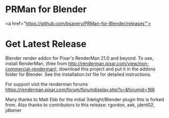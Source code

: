 PRMan for Blender
===============

<a href="https://github.com/bsavery/PRMan-for-Blender/releases"'><H1>Get Latest Release</H1></a>

Blender render addon for Pixar's RenderMan 21.0 and beyond.  To use, install RenderMan, 
(free from http://renderman.pixar.com/view/non-commercial-renderman), 
download this project and put it in the addons folder for Blender.  See the installation.txt file for detailed instructions.

For support visit the renderman forums https://renderman.pixar.com/forum/forumdisplay.php?s=&forumid=166

Many thanks to Matt Ebb for the initial 3delight/Blender plugin this is forked from.
Also thanks to contributors to this release: rgordon, aek, jdent02, jdbener